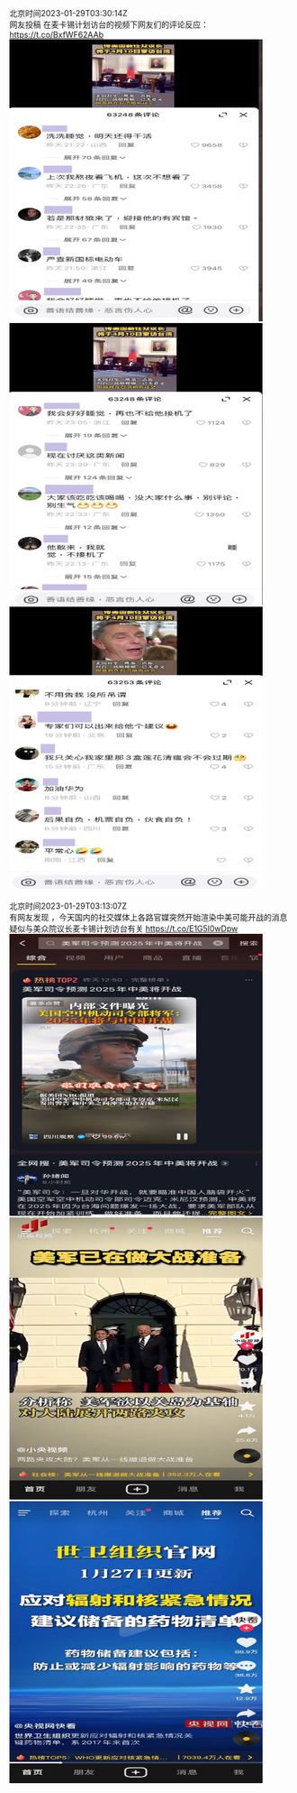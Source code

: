 北京时间2023-01-29T03:30:14Z<br>网友投稿
在麦卡锡计划访台的视频下网友们的评论反应： https://t.co/BxfWF62AAb<br><img src='/temp/image/2023/y-Month-1/1619417585128443904_0.jpg' width='450' height='500'><img src='/temp/image/2023/y-Month-1/1619417585128443904_1.jpg' width='450' height='500'><img src='/temp/image/2023/y-Month-1/1619417585128443904_2.jpg' width='450' height='500'><br><br>北京时间2023-01-29T03:13:07Z<br>有网友发现 ，今天国内的社交媒体上各路官媒突然开始渲染中美可能开战的消息
疑似与美众院议长麦卡锡计划访台有关 https://t.co/E1G5l0wDpw<br><img src='/temp/image/2023/y-Month-1/1619413280077873152_0.jpg' width='450' height='500'><img src='/temp/image/2023/y-Month-1/1619413280077873152_1.jpg' width='450' height='500'><img src='/temp/image/2023/y-Month-1/1619413280077873152_2.jpg' width='450' height='500'><br><br>